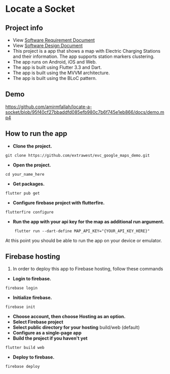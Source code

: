 # Locate a Socket

## Project info

- View [Software Requirement Document](docs/SRS.pdf)
- View [Software Design Document](docs/SDD.pdf)
- This project is a app that shows a map with Electric Charging Stations and their information. The app supports station markers clustering.
- The app runs on Android, iOS and Web.
- The app is built using Flutter 3.3 and Dart.
- The app is built using the MVVM architecture.
- The app is built using the BLoC pattern.

## Demo

https://github.com/amirmfallah/locate-a-socket/blob/95f40cf27bbaddfd085efb980c7b6f745e1eb866/docs/demo.mp4

## How to run the app

- **Clone the project.**

```shell
git clone https://github.com/extrawest/evc_google_maps_demo.git
```

- **Open the project.**

```shell
cd your_name_here
```

- **Get packages.**

```shell
flutter pub get
```

- **Configure firebase project with flutterfire.**

```shell
flutterfire configure
```

- **Run the app with your api key for the map as additional run argument.**

```
    flutter run --dart-define MAP_API_KEY="{YOUR_API_KEY_HERE}"
```

At this point you should be able to run the app on your device or emulator.

## Firebase hosting

1. In order to deploy this app to Firebase hosting, follow these commands

- **Login to firebase.**

```shell
firebase login
```

- **Initialize firebase.**

```shell
firebase init
```

- **Choose account, then choose Hosting as an option.**
- **Select Firebase project**
- **Select public directory for your hosting**
  build/web (default)
- **Configure as a single-page app**
- **Build the project if you haven't yet**

```shell
flutter build web
```

- **Deploy to firebase.**

```shell
firebase deploy
```
